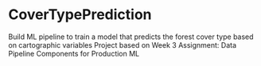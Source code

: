 # CoverTypePrediction
Build ML pipeline to train a model that predicts the forest cover type based on cartographic variables
Project based on Week 3 Assignment: Data Pipeline Components for Production ML
